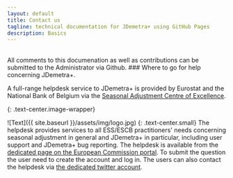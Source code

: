 ```yaml
---
layout: default
title: Contact us
tagline: technical documentation for JDemetra+ using GitHub Pages
description: Basics
---
```

<br/>
All comments to this documenation as well as contributions can be submitted to the Administrator via Github.
### Where to go for help concerning JDemetra+.

A full-range helpdesk service to JDemetra+ is provided by Eurostat and 
the National Bank of Belgium via the
<a href="https://ec.europa.eu/eurostat/cros/content/seasonal-adjustment-centre-excellence-sace_en/" target="_blank">Seasonal Adjustment Centre of 
Excellence</a>. 

{: .text-center.image-wrapper}

![Text]({{ site.baseurl }}/assets/img/logo.jpg)
{: .text-center.small}
The helpdesk provides services to all ESS/ESCB 
practitioners' needs concerning seasonal adjustment in general and 
JDemetra+ in particular, including user support and JDemetra+ bug 
reporting. The helpdesk is available from the
<a href="https://ec.europa.eu/eurostat/cros/content/ess-seasonal-adjustment-helpdesk_en/" target="_blank">dedicated page on the 
European Commission portal</a>. 
To submit the question the user need to create the account and log in.
The users can also contact the helpdesk via <a href="https://twitter.com/jdemetraplus?lang=en" target="_blank">the dedicated twitter account</a>.